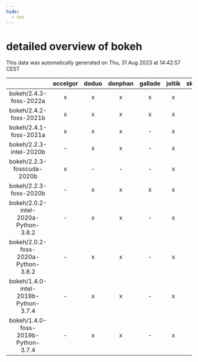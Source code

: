 ```yaml
---
hide:
  - toc
---
```


detailed overview of bokeh
==========================


This data was automatically generated on Thu, 31 Aug 2023 at 14:42:57 CEST  

| |accelgor|doduo|donphan|gallade|joltik|skitty|swalot|victini|
| :---: | :---: | :---: | :---: | :---: | :---: | :---: | :---: | :---: |
|bokeh/2.4.3-foss-2022a|x|x|x|x|x|x|x|x|
|bokeh/2.4.2-foss-2021b|x|x|x|x|x|x|x|x|
|bokeh/2.4.1-foss-2021a|x|x|x|-|x|x|x|x|
|bokeh/2.2.3-intel-2020b|-|x|x|-|x|x|x|x|
|bokeh/2.2.3-fosscuda-2020b|x|-|-|-|x|-|-|-|
|bokeh/2.2.3-foss-2020b|-|x|x|x|x|x|x|x|
|bokeh/2.0.2-intel-2020a-Python-3.8.2|-|x|x|-|x|x|x|x|
|bokeh/2.0.2-foss-2020a-Python-3.8.2|-|x|x|-|x|x|x|x|
|bokeh/1.4.0-intel-2019b-Python-3.7.4|-|x|x|-|x|x|-|x|
|bokeh/1.4.0-foss-2019b-Python-3.7.4|-|x|x|-|x|x|-|x|
